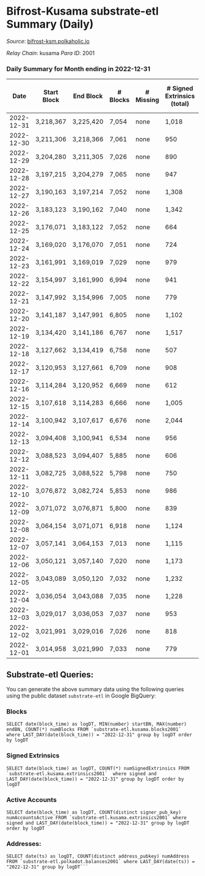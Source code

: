 # Bifrost-Kusama substrate-etl Summary (Daily)

_Source_: [bifrost-ksm.polkaholic.io](https://bifrost-ksm.polkaholic.io)

*Relay Chain*: kusama
*Para ID*: 2001



### Daily Summary for Month ending in 2022-12-31


| Date | Start Block | End Block | # Blocks | # Missing | # Signed Extrinsics (total) | # Active Accounts | # Addresses with Balances | # Events | # Transfers | # XCM Transfers In | # XCM Transfers Out |
| ---- | ----------- | --------- | -------- | --------- | --------------------------- | ----------------- | ------------------------- | -------- | ----------- | ------------------ | ------------------- |
| 2022-12-31 | 3,218,367 | 3,225,420 | 7,054 | none  | 1,018 | 120 | 100,939 | 51,015 | 13,919 ($201,624) | 65 ($7,336.04) | 21 ($3,816.46) |
| 2022-12-30 | 3,211,306 | 3,218,366 | 7,061 | none  | 950 | 113 | 100,935 | 50,243 | 14,020 ($57,618.99) | 71 ($9,384.79) | 44 ($11,191.17) |
| 2022-12-29 | 3,204,280 | 3,211,305 | 7,026 | none  | 890 | 115 | 100,933 | 47,476 | 12,923 ($63,038.97) | 57 ($13,575.13) | 31 ($3,840.16) |
| 2022-12-28 | 3,197,215 | 3,204,279 | 7,065 | none  | 947 | 125 | 100,922 | 50,673 | 14,277 ($76,330.57) | 58 ($7,163.15) | 38 ($10,835.75) |
| 2022-12-27 | 3,190,163 | 3,197,214 | 7,052 | none  | 1,308 | 153 | 100,916 | 54,343 | 14,809 ($105,696) | 58 ($7,422.94) | 37 ($4,911.57) |
| 2022-12-26 | 3,183,123 | 3,190,162 | 7,040 | none  | 1,342 | 147 | 100,907 | 55,006 | 15,228 ($89,078.13) | 60 ($7,564.11) | 33 ($7,083.35) |
| 2022-12-25 | 3,176,071 | 3,183,122 | 7,052 | none  | 664 | 87 | 100,901 | 46,968 | 13,460 ($42,803.14) | 41 ($3,141.86) | 16 ($2,599.82) |
| 2022-12-24 | 3,169,020 | 3,176,070 | 7,051 | none  | 724 | 105 | 100,895 | 50,110 | 14,712 ($100,268) | 53 ($4,255.71) | 26 ($8,028.67) |
| 2022-12-23 | 3,161,991 | 3,169,019 | 7,029 | none  | 979 | 141 | 100,892 | 52,525 | 15,045 ($75,106.61) | 45 ($3,433.17) | 57 ($12,215.00) |
| 2022-12-22 | 3,154,997 | 3,161,990 | 6,994 | none  | 941 | 138 | 100,882 | 50,243 | 14,128 ($84,809.58) | 55 ($7,366.39) | 36 ($4,854.35) |
| 2022-12-21 | 3,147,992 | 3,154,996 | 7,005 | none  | 779 | 100 |  | 51,379 | 15,141 ($159,870) | 55 ($4,967.55) | 13 ($1,651.25) |
| 2022-12-20 | 3,141,187 | 3,147,991 | 6,805 | none  | 1,102 | 94 | 100,877 | 52,706 | 14,361 ($159,796) | 49 ($6,574.35) | 28 ($1,648.87) |
| 2022-12-19 | 3,134,420 | 3,141,186 | 6,767 | none  | 1,517 | 107 | 100,873 | 56,814 | 14,998 ($89,138.69) | 38 ($15,645.12) | 27 ($8,279.51) |
| 2022-12-18 | 3,127,662 | 3,134,419 | 6,758 | none  | 507 | 82 | 100,867 | 45,759 | 13,928 ($10,825.61) | 31 ($3,289.85) | 20 ($9,507.33) |
| 2022-12-17 | 3,120,953 | 3,127,661 | 6,709 | none  | 908 | 110 | 100,865 | 49,393 | 14,533 ($455,833) | 78 ($15,179.81) | 52 ($8,536.40) |
| 2022-12-16 | 3,114,284 | 3,120,952 | 6,669 | none  | 612 | 98 | 100,859 | 46,983 | 14,106 ($21,473.25) | 39 ($3,868.05) | 25 ($3,433.62) |
| 2022-12-15 | 3,107,618 | 3,114,283 | 6,666 | none  | 1,005 | 106 | 100,856 | 50,116 | 14,486 ($52,085.66) | 58 ($7,810.27) | 20 ($26,810.81) |
| 2022-12-14 | 3,100,942 | 3,107,617 | 6,676 | none  | 2,044 | 141 |  | 59,436 | 16,033 ($72,824.23) | 70 ($11,575.29) | 41 ($13,803.44) |
| 2022-12-13 | 3,094,408 | 3,100,941 | 6,534 | none  | 956 | 122 |  | 47,893 | 13,402 ($642,334) | 43 ($193,114) | 59 ($268,409) |
| 2022-12-12 | 3,088,523 | 3,094,407 | 5,885 | none  | 606 | 111 | 100,837 | 42,806 | 13,060 ($53,710.24) | 32 ($2,739.53) | 19 ($4,502.80) |
| 2022-12-11 | 3,082,725 | 3,088,522 | 5,798 | none  | 750 | 106 | 100,836 | 43,227 | 12,694 ($124,458) | 46 ($6,326.88) | 22 ($5,609.66) |
| 2022-12-10 | 3,076,872 | 3,082,724 | 5,853 | none  | 986 | 169 | 100,831 | 46,617 | 13,619 ($391,192) | 109 ($24,939.72) | 67 ($19,060.79) |
| 2022-12-09 | 3,071,072 | 3,076,871 | 5,800 | none  | 839 | 115 | 100,816 | 42,876 | 12,097 ($64,903.86) | 48 ($8,965.45) | 38 ($5,510.68) |
| 2022-12-08 | 3,064,154 | 3,071,071 | 6,918 | none  | 1,124 | 127 | 100,811 | 55,668 | 16,029 ($142,048) | 47 ($2,886.18) | 28 ($6,392.99) |
| 2022-12-07 | 3,057,141 | 3,064,153 | 7,013 | none  | 1,115 | 154 | 100,808 | 55,920 | 16,215 ($239,477) | 66 ($8,662.02) | 36 ($4,766.54) |
| 2022-12-06 | 3,050,121 | 3,057,140 | 7,020 | none  | 1,173 | 95 | 100,805 | 53,642 | 14,592 ($71,277.60) | 66 ($15,179.69) | 43 ($37,950.25) |
| 2022-12-05 | 3,043,089 | 3,050,120 | 7,032 | none  | 1,232 | 103 | 100,802 | 57,076 | 16,125 ($158,469) | 68 ($22,906.22) | 41 ($163,193) |
| 2022-12-04 | 3,036,054 | 3,043,088 | 7,035 | none  | 1,228 | 93 | 100,794 | 57,183 | 16,091 ($35,204.21) | 57 ($4,769.04) | 18 ($4,265.67) |
| 2022-12-03 | 3,029,017 | 3,036,053 | 7,037 | none  | 953 | 94 | 100,788 | 52,177 | 14,763 ($21,033.26) | 52 ($5,999.94) | 19 ($2,484.89) |
| 2022-12-02 | 3,021,991 | 3,029,016 | 7,026 | none  | 818 | 105 | 100,784 | 53,736 | 16,154 ($20,460.41) | 44 ($3,209.02) | 28 ($4,233.83) |
| 2022-12-01 | 3,014,958 | 3,021,990 | 7,033 | none  | 779 | 94 | 100,779 | 53,473 | 16,112 ($27,619.00) | 52 ($7,854.28) | 22 ($5,327.92) |

## Substrate-etl Queries:
You can generate the above summary data using the following queries using the public dataset `substrate-etl` in Google BigQuery:


### Blocks
```
SELECT date(block_time) as logDT, MIN(number) startBN, MAX(number) endBN, COUNT(*) numBlocks FROM `substrate-etl.kusama.blocks2001`  where LAST_DAY(date(block_time)) = "2022-12-31" group by logDT order by logDT
```


### Signed Extrinsics
```
SELECT date(block_time) as logDT, COUNT(*) numSignedExtrinsics FROM `substrate-etl.kusama.extrinsics2001`  where signed and LAST_DAY(date(block_time)) = "2022-12-31" group by logDT order by logDT
```


### Active Accounts
```
SELECT date(block_time) as logDT, COUNT(distinct signer_pub_key) numAccountsActive FROM `substrate-etl.kusama.extrinsics2001` where signed and LAST_DAY(date(block_time)) = "2022-12-31" group by logDT order by logDT
```


### Addresses:
```
SELECT date(ts) as logDT, COUNT(distinct address_pubkey) numAddress FROM `substrate-etl.polkadot.balances2001` where LAST_DAY(date(ts)) = "2022-12-31" group by logDT```

